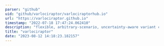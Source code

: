 ```yaml
---
parser: "github"
uid: "github/varlociraptor/varlociraptorhub.io"
url: "https://varlociraptor.github.io"
timestamp: "2022-07-18 17:47:24.062410"
description: "flexible, arbitrary-scenario, uncertainty-aware variant calling with parameter free filtration via FDR control."
title: "varlociraptor"
date: "2023-08-12 14:18:23.182157"
---
```

